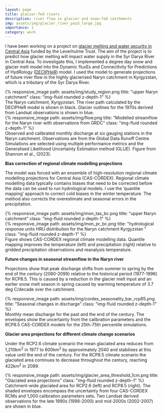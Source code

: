 ```yaml
---
layout: page
title: glacier-fed rivers
description: river flow in glacier and snow-fed catchments
img: assets/img/glacier_river_paid_large.jpg
importance: 1
category: work
---
```


I have been working on a project on [glacier melting and water security in Central Asia]( https://centralasiawater.blog/) funded by the Leverhulme Trust.  The aim of the project is to predict how glacier melting will impact water supply in the Syr Darya River in Central Asia. 
To investigate this, I implemented a degree day snow and glacier melt model into the Dynamic fluxEs and ConnectIvity for Predictions of HydRology ([DECIPHeR]( https://hess.copernicus.org/preprints/hess-2022-51/)) model. 
I used the model to generate projections of future river flow in the highly glacierised Naryn catchment in Kyrgyzstan, which is a tributary of the Syr Darya River.  


<div class="row">
    <div class="col-sm mt-3 mt-md-0">
        {% responsive_image path: assets/img/study_region.png title: "upper Naryn catchment" class: "img-fluid rounded z-depth-1" %}
    </div>
</div>
<div class="caption">
    The Naryn catchment, Kyrgyzstan. The river path calculated by the DECIPHeR model is shown in black. Glacier outlines for the 1970s derived from Landsat observations is shown in blue.   
</div>
<div class="row">
    <div class="col-sm mt-3 mt-md-0">
        {% responsive_image path: assets/img/flow.png title: "Modelled streamflow for the Naryn river with observations from GRDC" class: "img-fluid rounded z-depth-1" %}
    </div>
</div>
<div class="caption">
    Observed and calibrated monthly discharge at six gauging stations in the Naryn catchment. Observations are from the Global Data Runoff Centre. 
    Simulations are selected using multiple performance metrics and the Generalised Likelihood Uncertainty Estimation method (GLUE). Figure from Shannon et al., (2023).  
</div>

**Bias correction of regional climate modelling projections**

The model was forced with an ensemble of high-resolution regional climate modelling projections for Central Asia (CAS-CORDEX). 
Regional climate modelling data typically contains biases that need to be corrected before the data can be used to run hydrological models. 
I use the ‘quantile mapping’ approach to correct cold biases in the winter temperature. The method also corrects the overestimate and seasonal errors in the precipitation. 

<div class="row">
    <div class="col-sm mt-3 mt-md-0">
        {% responsive_image path: assets/img/mon_tas_bc.png title: "upper Naryn catchment" class: "img-fluid rounded z-depth-1" %}
    </div>
    <div class="col-sm mt-3 mt-md-0">
        {% responsive_image path: assets/img/mon_pr_bc.png title: "hydrological response units HRU distribution for the Naryn catchment Kyrgyzstan " class: "img-fluid rounded z-depth-1" %}
    </div>
</div>
<div class="caption">
    Figure shows CAS-CORDEX regional climate modelling data. Quantile mapping improves the temperature (left) and precipitation (right) relative to gridded precipitation observations and reanalysis temperature.    
</div>

**Future changes in seasonal streamflow in the Naryn river**

Projections show that peak discharge shifts from summer to spring by the end of the century (2080-2099) relative to the historical period (1977-1996) for RCP8.5. 
This is caused by a reduction in the glacier melt input and an earlier snow melt season in spring caused by warming temperature of 3.7 deg C/decade over the catchment. 

<div class="row">
    <div class="col-sm mt-3 mt-md-0">
        {% responsive_image path: assets/img/cordex_seasonality_bar_rcp85.png title: "Seasonal changes in discharge" class: "img-fluid rounded z-depth-1" %}
    </div>
</div>
<div class="caption">
    Monthly mean discharge for the past and the end of the century. The envelopes show the uncertainty from the calibration parameters and the RCP8.5 CAS-CORDEX models for the 25th-75th percentile simulations.   
</div>

**Glacier area projections for different climate change scenarios**

Under the RCP2.6 climate scenario the mean glaciated area reduces from 1,210km<sup>2</sup> in 1977 to 600km<sup>2</sup> by approximately 2040 and stabilises at this value until the end of the century. 
For the RCP8.5 climate scenario the glaciated area continues to decrease throughout the century, reaching 422km<sup>2</sup> in 2099. 


<div class="row">
    <div class="col-sm mt-3 mt-md-0">
        {% responsive_image path: assets/img/glacier_area_threshold_1cm.png title: "Glaciated area projections" class: "img-fluid rounded z-depth-1" %}
    </div>
</div>
<div class="caption">
    Catchment-wide glaciated area for RCP2.6 (left) and RCP8.5 (right). The shaded envelopes encompass the uncertainty from four CAS-CORDEX RCMs and 1,000 calibration parameters sets. Two Landsat derived observations for the late 1990s (1998-2000) and mid-2000s (2002-2007) are shown in blue. 
</div>
